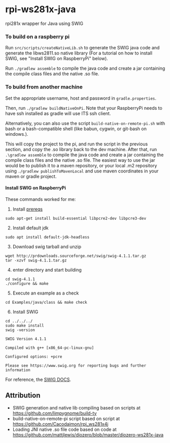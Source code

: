 # rpi-ws281x-java
rpi281x wrapper for Java using SWIG

### To build on a raspberry pi

Run `src/scripts/createNativeLib.sh` to generate the SWIG java code and generate the libws2811.so native library (For a tutorial on how to install SWIG, see "Install SWIG on RaspberryPi" below).

Run `./gradlew assemble` to compile the java code and create a jar containing the compile class files and the native .so file.

### To build from another machine

Set the appropriate username, host and password in `gradle.properties`.

Then, run `./gradlew buildNativeOnPi`.  Note that your RaspberryPi needs to have ssh installed as gradle will use ITS ssh client.

Alternatively, you can also use the script `build-native-on-remote-pi.sh` with bash or a bash-compatible shell (like babun, cygwin, or git-bash on windows.).


This will copy the project to the pi, and run the script in the previous section, and copy the .so library back to the dev machine. After that, run `.\gradlew assemble` to compile the java code and create a jar containing the compile class files and the native .so file.  The easiest way to use the jar would be to publish it to a maven repository, or your local .m2 repository using `./gradlew publishToMavenLocal` and use maven coordinates in your maven or gradle project. 

#### Install SWIG on RaspberryPi

These commands worked for me:
1. Install [prereqs](https://github.com/swig/swig/wiki/Getting-Started#linux---ubuntu)
```shell
sudo apt-get install build-essential libpcre2-dev libpcre3-dev
```
2. Install default jdk
```shell
sudo apt install default-jdk-headless
```

3. Download swig tarball and unzip
```shell
wget http://prdownloads.sourceforge.net/swig/swig-4.1.1.tar.gz
tar -xzvf swig-4.1.1.tar.gz
```
4. enter directory and start building
```shell
cd swig-4.1.1
./configure && make
```
5. Execute an example as a check
```shell
cd Examples/java/class && make check
```
6. Install SWIG
```shell
cd ../../../
sudo make install
swig -version
```
```
SWIG Version 4.1.1

Compiled with g++ [x86_64-pc-linux-gnu]

Configured options: +pcre

Please see https://www.swig.org for reporting bugs and further information
```

For reference, the [SWIG DOCS](https://www.swig.org/Doc4.1/SWIGDocumentation.html#Preface_unix_installation).

Attribution
-----------
* SWIG generation and native lib compiling based on scripts at https://github.com/limpygnome/build-tv
* build-native-on-remote-pi script based on script at https://github.com/Cacodaimon/rpi_ws281x4j
* Loading JNI native .so file code based on code at https://github.com/mattjlewis/diozero/blob/master/diozero-ws281x-java

